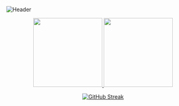 ![Header](https://capsule-render.vercel.app/api?type=waving&height=300&color=gradient&text=Victor%20de%20Melo%20Roston&section=header&textBg=false&fontAlign=50&fontAlignY=50)

<p align="center">
  <a href="https://github.com/seu-usuario">
    <img height="180em" src="https://github-readme-stats.vercel.app/api?username=VRoston&show_icons=true&theme=dracula&include_all_commits=true&count_private=true"/>
    <img height="180em" src="https://github-readme-stats.vercel.app/api/top-langs/?username=VRoston&layout=compact&langs_count=7&theme=dracula"/>
  </a>
</p>
<p align="center">
  <a href="https://git.io/streak-stats">
    <img src="https://streak-stats.demolab.com/?user=VRoston&theme=dracula&date_format=j%20M%5B%20Y%5D" alt="GitHub Streak" />
  </a>
</p>
